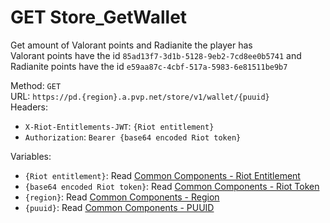 # GET Store_GetWallet

Get amount of Valorant points and Radianite the player has  
Valorant points have the id `85ad13f7-3d1b-5128-9eb2-7cd8ee0b5741` and Radianite points have the id `e59aa87c-4cbf-517a-5983-6e81511be9b7`  


Method: `GET`  
URL: `https://pd.{region}.a.pvp.net/store/v1/wallet/{puuid}`  
Headers:
 - `X-Riot-Entitlements-JWT`: `{Riot entitlement}`
 - `Authorization`: `Bearer {base64 encoded Riot token}`

Variables:
 - `{Riot entitlement}`: Read [Common Components - Riot Entitlement](../common-components.md#riot-entitlement)
 - `{base64 encoded Riot token}`: Read [Common Components - Riot Token](../common-components.md#riot-token)
 - `{region}`: Read [Common Components - Region](../common-components.md#region)
 - `{puuid}`: Read [Common Components - PUUID](../common-components.md#puuid)

